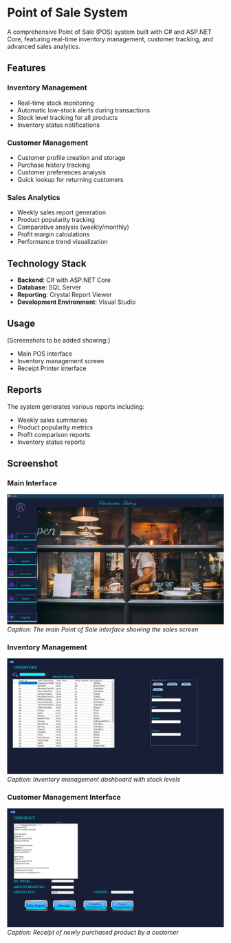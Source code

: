 # Point of Sale System

A comprehensive Point of Sale (POS) system built with C# and ASP.NET Core, featuring real-time inventory management, customer tracking, and advanced sales analytics.

## Features

### Inventory Management
- Real-time stock monitoring
- Automatic low-stock alerts during transactions
- Stock level tracking for all products
- Inventory status notifications

### Customer Management
- Customer profile creation and storage
- Purchase history tracking
- Customer preferences analysis
- Quick lookup for returning customers

### Sales Analytics
- Weekly sales report generation
- Product popularity tracking
- Comparative analysis (weekly/monthly)
- Profit margin calculations
- Performance trend visualization

## Technology Stack

- **Backend**: C# with ASP.NET Core
- **Database**: SQL Server
- **Reporting**: Crystal Report Viewer
- **Development Environment**: Visual Studio


## Usage

[Screenshots to be added showing:]
- Main POS interface
- Inventory management screen
- Receipt Printer interface

## Reports

The system generates various reports including:
- Weekly sales summaries
- Product popularity metrics
- Profit comparison reports
- Inventory status reports

## Screenshot
 ### Main Interface
![Main POS Interface](photo/Defaultpage.jpg)
*Caption: The main Point of Sale interface showing the sales screen*

### Inventory Management
![Inventory Screen](photo/CRUD(Product).jpg)
*Caption: Inventory management dashboard with stock levels*

### Customer Management Interface
![Customer Screen](photo/RECEIPT.jpg)
*Caption: Receipt of newly purchased product by a customer*

